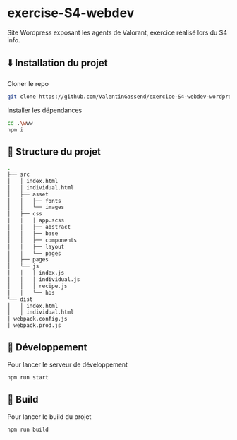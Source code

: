 # exercise-S4-webdev

Site Wordpress exposant les agents de Valorant, exercice réalisé lors du S4 info.

## ⬇️ Installation du projet

Cloner le repo

```bash
git clone https://github.com/ValentinGassend/exercice-S4-webdev-wordpress/
```

Installer les dépendances

```bash
cd .\www
npm i
```

## 🌳 Structure du projet

```bash
.
├── src
│   │ index.html
│   │ individual.html
│   ├── asset
│   │   ├── fonts
│   │   └── images
│   ├── css
│   │   │ app.scss
│   │   ├── abstract
│   │   ├── base
│   │   ├── components
│   │   ├── layout
│   │   └── pages
│   ├── pages
│   └── js
│   │   │ index.js
│   │   │ individual.js
│   │   │ recipe.js
│   │   └── hbs
└── dist
│   │ index.html
│   │ individual.html
│ webpack.config.js
│ webpack.prod.js
```

## 🏃 Développement

Pour lancer le serveur de développement

```bash
npm run start
```

## 🚧 Build

Pour lancer le build du projet

```bash
npm run build
```
